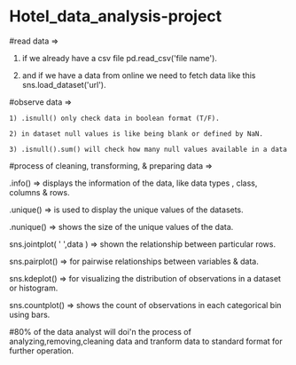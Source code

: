 # Hotel_data_analysis-project

#read data =>

   1)   if we already have a csv file  pd.read_csv('file name').
      
   2)   and if we have a data from online  we need to fetch data like this   sns.load_dataset('url').


#observe data =>

    1) .isnull() only check data in boolean format (T/F).
    
    2) in dataset null values is like being blank or defined by NaN.
    
    3) .isnull().sum() will check how many null values available in a data 


#process of cleaning, transforming, & preparing data => 

.info()  =>  displays the information of the data, like data types , class, columns & rows.

.unique() => is used to display the unique values of the datasets.

.nunique() =>   shows the size of the unique values of the data.

sns.jointplot( ' ',data )  => shown the relationship between particular rows.

sns.pairplot() => for pairwise relationships between variables & data.

sns.kdeplot()  => for visualizing the distribution of observations in a dataset or histogram.

sns.countplot() => shows the count of observations in each categorical bin using bars.


#80% of the data analyst will doi'n the process of analyzing,removing,cleaning data and tranform data to standard format for further operation.  

